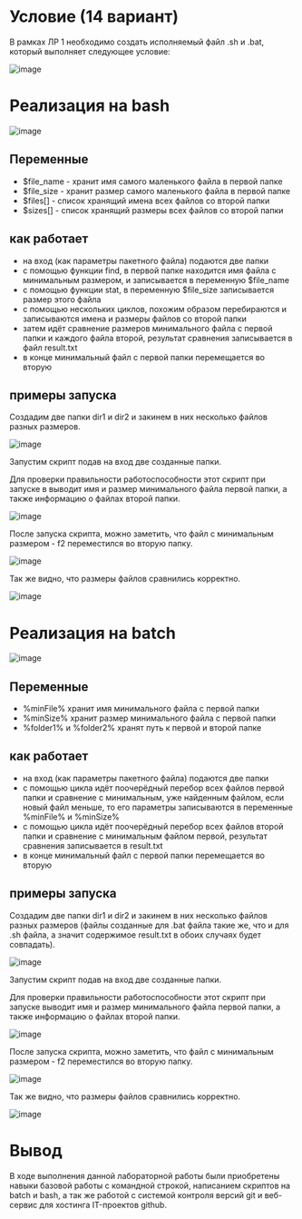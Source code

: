 # Условие (14 вариант)

В рамках ЛР 1 необходимо создать исполняемый файл .sh и .bat, который выполняет следующее условие:

![image](https://github.com/iis-32170x/RPIIS/blob/%D0%9C%D0%BE%D1%82%D0%BE%D0%BB%D1%8F%D0%BD%D0%B5%D1%86_%D0%9A/images/task.png)
    
# Реализация на bash

![image](https://github.com/iis-32170x/RPIIS/blob/%D0%9C%D0%BE%D1%82%D0%BE%D0%BB%D1%8F%D0%BD%D0%B5%D1%86_%D0%9A/images/bash.png)

## Переменные

- $file_name - хранит имя самого маленького файла в первой папке
- $file_size - хранит размер самого маленького файла в первой папке
- $files[] - список хранящий имена всех файлов со второй папки
- $sizes[] - список хранящий размеры всех файлов со второй папки

## как работает

- на вход (как параметры пакетного файла) подаются две папки
- с помощью функции find, в первой папке находится имя файла с минимальным размером, и записывается в переменную $file_name
- с помощью функции stat, в переменную $file_size записывается размер этого файла
- с помощью нескольких циклов, похожим образом перебираются и записываются имена и размеры файлов со второй папки
- затем идёт сравнение размеров минимального файла с первой папки и каждого файла второй, результат сравнения записывается в файл result.txt
- в конце минимальный файл с первой папки перемещается во вторую

## примеры запуска

Создадим две папки dir1 и dir2 и закинем в них несколько файлов разных размеров.

![image](https://github.com/iis-32170x/RPIIS/blob/%D0%9C%D0%BE%D1%82%D0%BE%D0%BB%D1%8F%D0%BD%D0%B5%D1%86_%D0%9A/images/files1.png)

Запустим скрипт подав на вход две созданные папки.

Для проверки правильности работоспособности этот скрипт при запуске в выводит имя и размер минимального файла первой папки, а также информацию о файлах второй папки. 

![image](https://github.com/iis-32170x/RPIIS/blob/%D0%9C%D0%BE%D1%82%D0%BE%D0%BB%D1%8F%D0%BD%D0%B5%D1%86_%D0%9A/images/stat_bash_1.png)

После запуска скрипта, можно заметить, что файл с минимальным размером - f2 переместился во вторую папку.

![image](https://github.com/iis-32170x/RPIIS/blob/%D0%9C%D0%BE%D1%82%D0%BE%D0%BB%D1%8F%D0%BD%D0%B5%D1%86_%D0%9A/images/files2.png)

Так же видно, что размеры файлов сравнились корректно.

![image](https://github.com/iis-32170x/RPIIS/blob/%D0%9C%D0%BE%D1%82%D0%BE%D0%BB%D1%8F%D0%BD%D0%B5%D1%86_%D0%9A/images/result1.png)

# Реализация на batch

![image](https://github.com/iis-32170x/RPIIS/blob/%D0%9C%D0%BE%D1%82%D0%BE%D0%BB%D1%8F%D0%BD%D0%B5%D1%86_%D0%9A/images/bat.png)

## Переменные 

- %minFile% хранит имя минимального файла с первой папки
- %minSize% хранит размер минимального файла с первой папки
- %folder1% и %folder2% хранят путь к первой и второй папке

## как работает

- на вход (как параметры пакетного файла) подаются две папки
- с помощью цикла идёт поочерёдный перебор всех файлов первой папки и сравнение с минимальным, уже найденным файлом, если новый файл меньше, то его параметры записываются в переменные %minFile% и %minSize%
- с помощью цикла идёт поочерёдный перебор всех файлов второй папки и сравнение с минимальным файлом первой, результат сравнения записывается в result.txt
- в конце минимальный файл с первой папки перемещается во вторую

## примеры запуска

Создадим две папки dir1 и dir2 и закинем в них несколько файлов разных размеров (файлы созданные для .bat файла такие же, что и для .sh файла, а значит содержимое result.txt в обоих случаях будет совпадать).

![image](https://github.com/iis-32170x/RPIIS/blob/%D0%9C%D0%BE%D1%82%D0%BE%D0%BB%D1%8F%D0%BD%D0%B5%D1%86_%D0%9A/images/files3.png)

Запустим скрипт подав на вход две созданные папки.

Для проверки правильности работоспособности этот скрипт при запуске выводит имя и размер минимального файла первой папки, а также информацию о файлах второй папки. 

![image](https://github.com/iis-32170x/RPIIS/blob/%D0%9C%D0%BE%D1%82%D0%BE%D0%BB%D1%8F%D0%BD%D0%B5%D1%86_%D0%9A/images/stat_bat_1.png)

После запуска скрипта, можно заметить, что файл с минимальным размером - f2 переместился во вторую папку.

![image](https://github.com/iis-32170x/RPIIS/blob/%D0%9C%D0%BE%D1%82%D0%BE%D0%BB%D1%8F%D0%BD%D0%B5%D1%86_%D0%9A/images/files4.png)

Так же видно, что размеры файлов сравнились корректно.

![image](https://github.com/iis-32170x/RPIIS/blob/%D0%9C%D0%BE%D1%82%D0%BE%D0%BB%D1%8F%D0%BD%D0%B5%D1%86_%D0%9A/images/result2.png)

# Вывод

В ходе выполнения данной лабораторной работы были приобретены навыки базовой работы с командной строкой, написанием скриптов на batch и bash, а так же работой с системой контроля версий git и веб-сервис для хостинга IT-проектов github.
